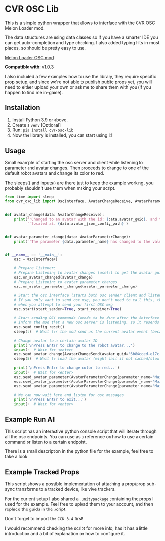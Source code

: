 # CVR OSC Lib

This is a simple python wrapper that allows to interface with the CVR OSC Melon Loader mod.

The data structures are using data classes so if you have a smarter IDE you can get auto-completion and type checking.
I also added typing hits in most places, so should be pretty easy to use.

[Melon Loader OSC mod](https://github.com/kafeijao/Kafe_CVR_Mods/tree/master/OSC)

**Compatible with**: [v1.0.3](https://github.com/kafeijao/Kafe_CVR_Mods/releases/tag/r13)

I also included a few examples how to use the library, they require specific prop setup, and since
we're not able to publish public props yet, you will need to either upload your own or ask me to
share them with you (if you happen to find me in-game).

## Installation
1. Install Python 3.9 or above.
2. Create a `venv` [Optional]
3. Run: `pip install cvr-osc-lib`
4. Now the library is installed, you can start using it!



## Usage
Small example of starting the osc server and client while listening to parameter and
avatar changes. Then proceeds to change to one of the default robot avatars and change
its color to red.

The sleeps() and inputs() are there just to keep the example working,
you probably shouldn't use them when making your script.
```python
from time import sleep
from cvr_osc_lib import OscInterface, AvatarChangeReceive, AvatarParameterChange, AvatarChangeSend)


def avatar_change(data: AvatarChangeReceive):
    print(f'Changed to an avatar with the id: {data.avatar_guid}, and the json config is '
          f'located at: {data.avatar_json_config_path}')


def avatar_parameter_change(data: AvatarParameterChange):
    print(f'The parameter {data.parameter_name} has changed to the value: {data.parameter_value}')


if __name__ == '__main__':
    osc = OscInterface()

    # Prepare listeners
    # Prepare Listening to avatar changes (useful to get the avatar guid)
    osc.on_avatar_changed(avatar_change)
    # Prepare Listening to avatar parameter changes
    osc.on_avatar_parameter_changed(avatar_parameter_change)

    # Start the osc interface (starts both osc sender client and listener server)
    # If you only want to send osc msg, you don't need to call this, the sender will start
    # when you attempt to send your first OSC msg
    osc.start(start_sender=True, start_receiver=True)

    # Start sending OSC commands (needs to be done after the interface is started)
    # Inform the mod that a new osc server is listening, so it resends all the cached state
    osc.send_config_reset()
    sleep(1)  # Wait for the mod send us the current avatar event (because we reset)

    # Change avatar to a certain avatar ID
    print('\nPress Enter to change to the robot avatar...')
    input()  # Wait for <enter>
    osc.send_avatar_change(AvatarChangeSend(avatar_guid='6b86cced-e17c-4f57-8bdf-812615773ce6'))
    sleep(5)  # Wait to load the avatar (might fail if not cached/slow internet)

    print('\nPress Enter to change color to red...')
    input()  # Wait for <enter>
    osc.send_avatar_parameter(AvatarParameterChange(parameter_name='MainColor-r', parameter_value=1.0))
    osc.send_avatar_parameter(AvatarParameterChange(parameter_name='MainColor-g', parameter_value=0.0))
    osc.send_avatar_parameter(AvatarParameterChange(parameter_name='MainColor-b', parameter_value=0.0))

    # We can now wait here and listen for osc messages
    print('\nPress Enter to exit...')
    input()  # Wait for <enter>

```


## Example Run All
This script has an interactive python console script that will iterate through all the osc
endpoints. You can use as a reference on how to use a certain command or listen to a certain
endpoint.

There is a small description in the python file for the example, feel free to take a look.

## Example Tracked Props
This script shows a possible implementation of attaching a prop/prop sub-sync transforms to a
tracked device, like vive trackers.

For the current setup I also shared a `.unitypackage` containing the props I used for the example.
Feel free to upload them to your account, and then replace the guids in the script.

Don't forget to import the `CCK 3.4` first!

I would recommend checking the script for more info, has it has a little introduction and a bit
of explanation on how to configure it.
